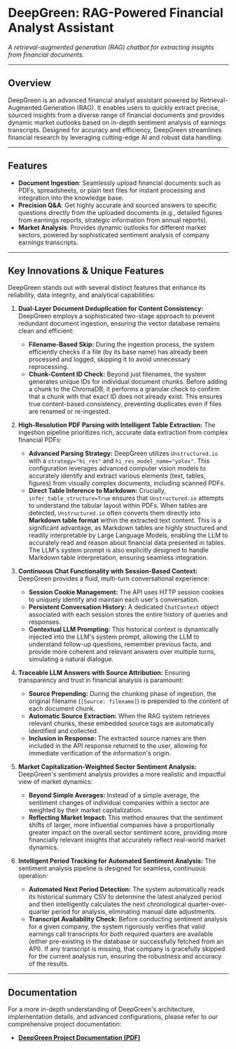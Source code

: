 # DeepGreen: RAG-Powered Financial Analyst Assistant

*A retrieval-augmented generation (RAG) chatbot for extracting insights from financial documents.*

---

## **Overview**

DeepGreen is an advanced financial analyst assistant powered by Retrieval-Augmented Generation (RAG). It enables users to quickly extract precise, sourced insights from a diverse range of financial documents and provides dynamic market outlooks based on in-depth sentiment analysis of earnings transcripts. Designed for accuracy and efficiency, DeepGreen streamlines financial research by leveraging cutting-edge AI and robust data handling.

---

## **Features**

* **Document Ingestion**: Seamlessly upload financial documents such as PDFs, spreadsheets, or plain text files for instant processing and integration into the knowledge base.
* **Precision Q&A**: Get highly accurate and sourced answers to specific questions directly from the uploaded documents (e.g., detailed figures from earnings reports, strategic information from annual reports).
* **Market Analysis**: Provides dynamic outlooks for different market sectors, powered by sophisticated sentiment analysis of company earnings transcripts.

---

## **Key Innovations & Unique Features**

DeepGreen stands out with several distinct features that enhance its reliability, data integrity, and analytical capabilities:

1.  **Dual-Layer Document Deduplication for Content Consistency:**
    DeepGreen employs a sophisticated two-stage approach to prevent redundant document ingestion, ensuring the vector database remains clean and efficient:
    * **Filename-Based Skip:** During the ingestion process, the system efficiently checks if a file (by its base name) has already been processed and logged, skipping it to avoid unnecessary reprocessing.
    * **Chunk-Content ID Check:** Beyond just filenames, the system generates unique IDs for individual document chunks. Before adding a chunk to the ChromaDB, it performs a granular check to confirm that a chunk with that exact ID does not already exist. This ensures true content-based consistency, preventing duplicates even if files are renamed or re-ingested.

2.  **High-Resolution PDF Parsing with Intelligent Table Extraction:**
    The ingestion pipeline prioritizes rich, accurate data extraction from complex financial PDFs:
    * **Advanced Parsing Strategy:** DeepGreen utilizes `Unstructured.io` with a `strategy="hi_res"` and `hi_res_model_name="yolox"`. This configuration leverages advanced computer vision models to accurately identify and extract various elements (text, tables, figures) from visually complex documents, including scanned PDFs.
    * **Direct Table Inference to Markdown:** Crucially, `infer_table_structure=True` ensures that `Unstructured.io` attempts to understand the tabular layout within PDFs. When tables are detected, `Unstructured.io` often converts them directly into **Markdown table format** within the extracted text content. This is a significant advantage, as Markdown tables are highly structured and readily interpretable by Large Language Models, enabling the LLM to accurately read and reason about financial data presented in tables. The LLM's system prompt is also explicitly designed to handle Markdown table interpretation, ensuring seamless integration.

3.  **Continuous Chat Functionality with Session-Based Context:**
    DeepGreen provides a fluid, multi-turn conversational experience:
    * **Session Cookie Management:** The API uses HTTP session cookies to uniquely identify and maintain each user's conversation.
    * **Persistent Conversation History:** A dedicated `ChatContext` object associated with each session stores the entire history of queries and responses.
    * **Contextual LLM Prompting:** This historical context is dynamically injected into the LLM's system prompt, allowing the LLM to understand follow-up questions, remember previous facts, and provide more coherent and relevant answers over multiple turns, simulating a natural dialogue.

4.  **Traceable LLM Answers with Source Attribution:**
    Ensuring transparency and trust in financial analysis is paramount:
    * **Source Prepending:** During the chunking phase of ingestion, the original filename (`[Source: filename]`) is prepended to the content of each document chunk.
    * **Automatic Source Extraction:** When the RAG system retrieves relevant chunks, these embedded source tags are automatically identified and collected.
    * **Inclusion in Response:** The extracted source names are then included in the API response returned to the user, allowing for immediate verification of the information's origin.

5.  **Market Capitalization-Weighted Sector Sentiment Analysis:**
    DeepGreen's sentiment analysis provides a more realistic and impactful view of market dynamics:
    * **Beyond Simple Averages:** Instead of a simple average, the sentiment changes of individual companies within a sector are weighted by their market capitalization.
    * **Reflecting Market Impact:** This method ensures that the sentiment shifts of larger, more influential companies have a proportionally greater impact on the overall sector sentiment score, providing more financially relevant insights that accurately reflect real-world market dynamics.

6.  **Intelligent Period Tracking for Automated Sentiment Analysis:**
    The sentiment analysis pipeline is designed for seamless, continuous operation:
    * **Automated Next Period Detection:** The system automatically reads its historical summary CSV to determine the latest analyzed period and then intelligently calculates the next chronological quarter-over-quarter period for analysis, eliminating manual date adjustments.
    * **Transcript Availability Check:** Before conducting sentiment analysis for a given company, the system rigorously verifies that valid earnings call transcripts for *both* required quarters are available (either pre-existing in the database or successfully fetched from an API). If any transcript is missing, that company is gracefully skipped for the current analysis run, ensuring the robustness and accuracy of the results.

---

## **Documentation**

For a more in-depth understanding of DeepGreen's architecture, implementation details, and advanced configurations, please refer to our comprehensive project documentation:

* **[DeepGreen Project Documentation (PDF)](./docs/DeepGreen_Project_Documentation.pdf)**
